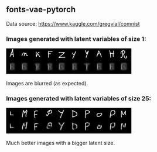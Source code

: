 ## fonts-vae-pytorch

Data source: https://www.kaggle.com/gregvial/comnist

### Images generated with latent variables of size 1:
![](https://github.com/vinsis/fonts-vae-pytorch/blob/master/images/image_ls1.jpg)

Images are blurred (as expected).

### Images generated with latent variables of size 25:
![](https://github.com/vinsis/fonts-vae-pytorch/blob/master/images/image_ls25.jpg)

Much better images with a bigger latent size.
